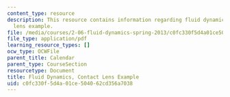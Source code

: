 ```yaml
---
content_type: resource
description: This resource contains information regarding fluid dynamics, contact
  lens example.
file: /media/courses/2-06-fluid-dynamics-spring-2013/c0fc330f5d4a01ce504062cd356a7038_MIT2_06S13_notes_lens.pdf
file_type: application/pdf
learning_resource_types: []
ocw_type: OCWFile
parent_title: Calendar
parent_type: CourseSection
resourcetype: Document
title: Fluid Dynamics, Contact Lens Example
uid: c0fc330f-5d4a-01ce-5040-62cd356a7038
---
```

